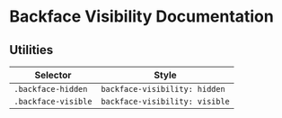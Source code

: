 # Backface Visibility Documentation

## Utilities

| Selector            | Style                          |
| ------------------- | ------------------------------ |
| `.backface-hidden`  | `backface-visibility: hidden`  |
| `.backface-visible` | `backface-visibility: visible` |
